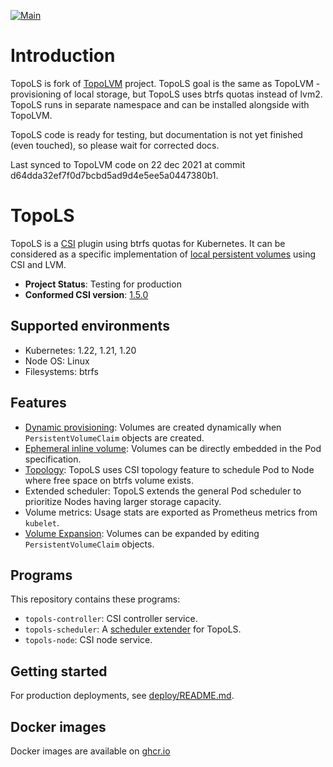 [![Main](https://github.com/kvaster/topols/workflows/Main/badge.svg)](https://github.com/kvaster/topols/actions)

Introduction
============

TopoLS is fork of [TopoLVM](https://github.com/topolvm/topolvm) project.
TopoLS goal is the same as TopoLVM - provisioning of local storage, but TopoLS uses btrfs quotas instead of lvm2.
TopoLS runs in separate namespace and can be installed alongside with TopoLVM.

TopoLS code is ready for testing, but documentation is not yet finished (even touched), so please wait for corrected docs.

Last synced to TopoLVM code on 22 dec 2021 at commit d64dda32ef7f0d7bcbd5ad9d4e5ee5a0447380b1.

TopoLS
======

TopoLS is a [CSI][] plugin using btrfs quotas for Kubernetes.
It can be considered as a specific implementation of [local persistent volumes](https://kubernetes.io/docs/concepts/storage/volumes/#local) using CSI and LVM.

- **Project Status**: Testing for production
- **Conformed CSI version**: [1.5.0](https://github.com/container-storage-interface/spec/blob/v1.5.0/spec.md)

Supported environments
----------------------

- Kubernetes: 1.22, 1.21, 1.20
- Node OS: Linux
- Filesystems: btrfs

Features
--------

- [Dynamic provisioning](https://kubernetes-csi.github.io/docs/external-provisioner.html): Volumes are created dynamically when `PersistentVolumeClaim` objects are created.
- [Ephemeral inline volume](https://kubernetes.io/docs/concepts/storage/volumes/#csi-ephemeral-volumes): Volumes can be directly embedded in the Pod specification.
- [Topology](https://kubernetes-csi.github.io/docs/topology.html): TopoLS uses CSI topology feature to schedule Pod to Node where free space on btrfs volume exists.
- Extended scheduler: TopoLS extends the general Pod scheduler to prioritize Nodes having larger storage capacity.
- Volume metrics: Usage stats are exported as Prometheus metrics from `kubelet`.
- [Volume Expansion](https://kubernetes-csi.github.io/docs/volume-expansion.html): Volumes can be expanded by editing `PersistentVolumeClaim` objects.

Programs
--------

This repository contains these programs:

- `topols-controller`: CSI controller service.
- `topols-scheduler`: A [scheduler extender](https://github.com/kubernetes/design-proposals-archive/blob/main/scheduling/scheduler_extender.md) for TopoLS.
- `topols-node`: CSI node service.

Getting started
---------------

For production deployments, see [deploy/README.md](./deploy/README.md).

Docker images
-------------

Docker images are available on [ghcr.io](https://github.com/users/kvaster/packages/container/package/topols)

[releases]: https://github.com/kvaster/topols/releases
[CSI]: https://github.com/container-storage-interface/spec
